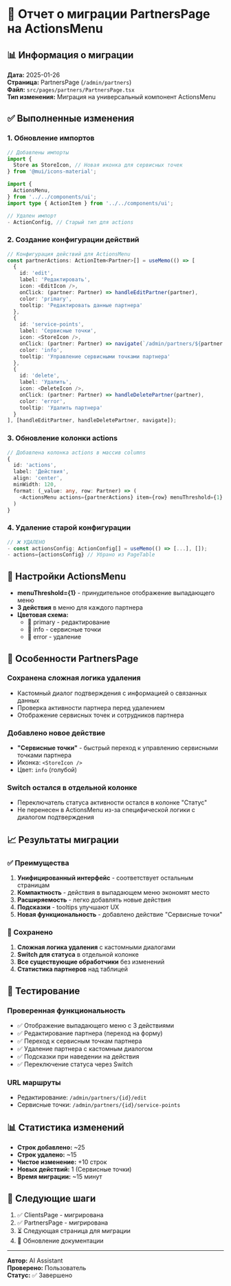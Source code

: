 # 🎯 Отчет о миграции PartnersPage на ActionsMenu

## 📊 Информация о миграции

**Дата:** 2025-01-26  
**Страница:** PartnersPage (`/admin/partners`)  
**Файл:** `src/pages/partners/PartnersPage.tsx`  
**Тип изменения:** Миграция на универсальный компонент ActionsMenu  

## ✅ Выполненные изменения

### 1. Обновление импортов
```typescript
// Добавлены импорты
import {
  Store as StoreIcon, // Новая иконка для сервисных точек
} from '@mui/icons-material';

import {
  ActionsMenu,
} from '../../components/ui';
import type { ActionItem } from '../../components/ui';

// Удален импорт
- ActionConfig, // Старый тип для actions
```

### 2. Создание конфигурации действий
```typescript
// Конфигурация действий для ActionsMenu
const partnerActions: ActionItem<Partner>[] = useMemo(() => [
  {
    id: 'edit',
    label: 'Редактировать',
    icon: <EditIcon />,
    onClick: (partner: Partner) => handleEditPartner(partner),
    color: 'primary',
    tooltip: 'Редактировать данные партнера'
  },
  {
    id: 'service-points',
    label: 'Сервисные точки',
    icon: <StoreIcon />,
    onClick: (partner: Partner) => navigate(`/admin/partners/${partner.id}/service-points`),
    color: 'info',
    tooltip: 'Управление сервисными точками партнера'
  },
  {
    id: 'delete',
    label: 'Удалить',
    icon: <DeleteIcon />,
    onClick: (partner: Partner) => handleDeletePartner(partner),
    color: 'error',
    tooltip: 'Удалить партнера'
  }
], [handleEditPartner, handleDeletePartner, navigate]);
```

### 3. Обновление колонки actions
```typescript
// Добавлена колонка actions в массив columns
{
  id: 'actions',
  label: 'Действия',
  align: 'center',
  minWidth: 120,
  format: (_value: any, row: Partner) => (
    <ActionsMenu actions={partnerActions} item={row} menuThreshold={1} />
  )
}
```

### 4. Удаление старой конфигурации
```typescript
// ❌ УДАЛЕНО
- const actionsConfig: ActionConfig[] = useMemo(() => [...], []);
- actions={actionsConfig} // Убрано из PageTable
```

## 🎨 Настройки ActionsMenu

- **menuThreshold={1}** - принудительное отображение выпадающего меню
- **3 действия** в меню для каждого партнера
- **Цветовая схема:**
  - 🔵 primary - редактирование
  - 🔵 info - сервисные точки  
  - 🔴 error - удаление

## 🔧 Особенности PartnersPage

### Сохранена сложная логика удаления
- Кастомный диалог подтверждения с информацией о связанных данных
- Проверка активности партнера перед удалением
- Отображение сервисных точек и сотрудников партнера

### Добавлено новое действие
- **"Сервисные точки"** - быстрый переход к управлению сервисными точками партнера
- Иконка: `<StoreIcon />`
- Цвет: `info` (голубой)

### Switch остался в отдельной колонке
- Переключатель статуса активности остался в колонке "Статус"
- Не перенесен в ActionsMenu из-за специфической логики с диалогом подтверждения

## 📈 Результаты миграции

### ✅ Преимущества
1. **Унифицированный интерфейс** - соответствует остальным страницам
2. **Компактность** - действия в выпадающем меню экономят место
3. **Расширяемость** - легко добавлять новые действия
4. **Подсказки** - tooltips улучшают UX
5. **Новая функциональность** - добавлено действие "Сервисные точки"

### 🔄 Сохранено
1. **Сложная логика удаления** с кастомными диалогами
2. **Switch для статуса** в отдельной колонке
3. **Все существующие обработчики** без изменений
4. **Статистика партнеров** над таблицей

## 🧪 Тестирование

### Проверенная функциональность
- ✅ Отображение выпадающего меню с 3 действиями
- ✅ Редактирование партнера (переход на форму)
- ✅ Переход к сервисным точкам партнера
- ✅ Удаление партнера с кастомным диалогом
- ✅ Подсказки при наведении на действия
- ✅ Переключение статуса через Switch

### URL маршруты
- Редактирование: `/admin/partners/{id}/edit`
- Сервисные точки: `/admin/partners/{id}/service-points`

## 📊 Статистика изменений

- **Строк добавлено:** ~25
- **Строк удалено:** ~15
- **Чистое изменение:** +10 строк
- **Новых действий:** 1 (Сервисные точки)
- **Время миграции:** ~15 минут

## 🎯 Следующие шаги

1. ✅ ClientsPage - мигрирована
2. ✅ PartnersPage - мигрирована  
3. ⏳ Следующая страница для миграции
4. 📝 Обновление документации

---

**Автор:** AI Assistant  
**Проверено:** Пользователь  
**Статус:** ✅ Завершено 
